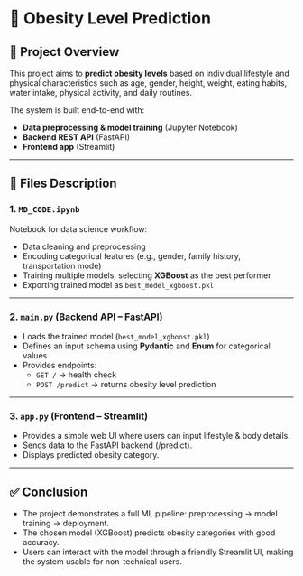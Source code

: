 # 🧍 Obesity Level Prediction  

## 📌 Project Overview  
This project aims to **predict obesity levels** based on individual lifestyle and physical characteristics such as age, gender, height, weight, eating habits, water intake, physical activity, and daily routines.  

The system is built end-to-end with:  
- **Data preprocessing & model training** (Jupyter Notebook)  
- **Backend REST API** (FastAPI)  
- **Frontend app** (Streamlit)  

---

## 📂 Files Description  

### 1. `MD_CODE.ipynb`  
Notebook for data science workflow:  
- Data cleaning and preprocessing  
- Encoding categorical features (e.g., gender, family history, transportation mode)  
- Training multiple models, selecting **XGBoost** as the best performer  
- Exporting trained model as `best_model_xgboost.pkl`  

---

### 2. `main.py` (Backend API – FastAPI)  
- Loads the trained model (`best_model_xgboost.pkl`)  
- Defines an input schema using **Pydantic** and **Enum** for categorical values  
- Provides endpoints:  
  - `GET /` → health check  
  - `POST /predict` → returns obesity level prediction

---

### 3. `app.py` (Frontend – Streamlit)
- Provides a simple web UI where users can input lifestyle & body details.
- Sends data to the FastAPI backend (/predict).
- Displays predicted obesity category.

---

## ✅ Conclusion
- The project demonstrates a full ML pipeline: preprocessing → model training → deployment.
- The chosen model (XGBoost) predicts obesity categories with good accuracy.
- Users can interact with the model through a friendly Streamlit UI, making the system usable for non-technical users.
